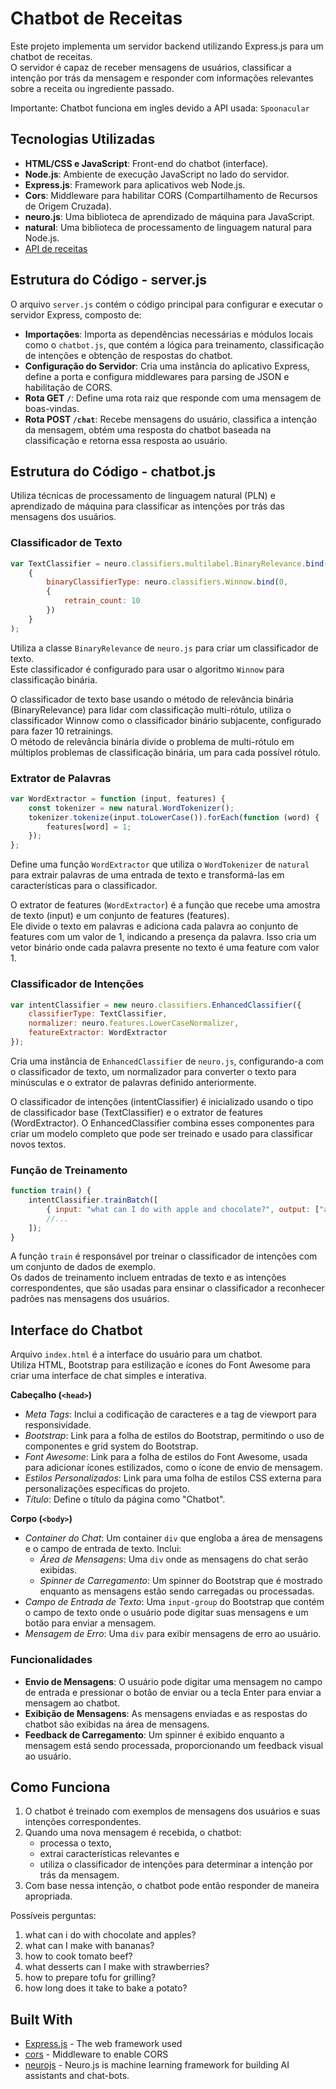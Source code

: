 # Chatbot de Receitas

Este projeto implementa um servidor backend utilizando Express.js para um chatbot de receitas.  
O servidor é capaz de receber mensagens de usuários, classificar a intenção por trás da mensagem e responder com informações relevantes sobre a receita ou ingrediente passado.

Importante: Chatbot funciona em ingles devido a API usada: `Spoonacular`

## Tecnologias Utilizadas

- **HTML/CSS e JavaScript**: Front-end do chatbot (interface).
- **Node.js**: Ambiente de execução JavaScript no lado do servidor.
- **Express.js**: Framework para aplicativos web Node.js.
- **Cors**: Middleware para habilitar CORS (Compartilhamento de Recursos de Origem Cruzada).
- **neuro.js**: Uma biblioteca de aprendizado de máquina para JavaScript.
- **natural**: Uma biblioteca de processamento de linguagem natural para Node.js.
- [API de receitas](https://api.spoonacular.com/recipes/)

## Estrutura do Código - server.js

O arquivo `server.js` contém o código principal para configurar e executar o servidor Express, composto de:

- **Importações**: Importa as dependências necessárias e módulos locais como o `chatbot.js`, que contém a lógica para treinamento, classificação de intenções e obtenção de respostas do chatbot.
- **Configuração do Servidor**: Cria uma instância do aplicativo Express, define a porta e configura middlewares para parsing de JSON e habilitação de CORS.
- **Rota GET `/`**: Define uma rota raiz que responde com uma mensagem de boas-vindas.
- **Rota POST `/chat`**: Recebe mensagens do usuário, classifica a intenção da mensagem, obtém uma resposta do chatbot baseada na classificação e retorna essa resposta ao usuário.

## Estrutura do Código - chatbot.js

Utiliza técnicas de processamento de linguagem natural (PLN) e aprendizado de máquina para classificar as intenções por trás das mensagens dos usuários.

### Classificador de Texto

```js
var TextClassifier = neuro.classifiers.multilabel.BinaryRelevance.bind(0, 
    {
        binaryClassifierType: neuro.classifiers.Winnow.bind(0, 
        { 
            retrain_count: 10 
        })
    }
);
```

Utiliza a classe `BinaryRelevance` de `neuro.js` para criar um classificador de texto.  
Este classificador é configurado para usar o algoritmo `Winnow` para classificação binária.

O classificador de texto base usando o método de relevância binária (BinaryRelevance) para lidar com classificação multi-rótulo, utiliza o classificador Winnow como o classificador binário subjacente, configurado para fazer 10 retrainings.  
O método de relevância binária divide o problema de multi-rótulo em múltiplos problemas de classificação binária, um para cada possível rótulo.

### Extrator de Palavras

```js
var WordExtractor = function (input, features) {
    const tokenizer = new natural.WordTokenizer();
    tokenizer.tokenize(input.toLowerCase()).forEach(function (word) {
        features[word] = 1;
    });
};
```

Define uma função `WordExtractor` que utiliza o `WordTokenizer` de `natural` para extrair palavras de uma entrada de texto e transformá-las em características para o classificador.

O extrator de features (`WordExtractor`) é a função que recebe uma amostra de texto (input) e um conjunto de features (features).  
Ele divide o texto em palavras e adiciona cada palavra ao conjunto de features com um valor de 1, indicando a presença da palavra. Isso cria um vetor binário onde cada palavra presente no texto é uma feature com valor 1.

### Classificador de Intenções

```js
var intentClassifier = new neuro.classifiers.EnhancedClassifier({
    classifierType: TextClassifier,
    normalizer: neuro.features.LowerCaseNormalizer,
    featureExtractor: WordExtractor
});
```

Cria uma instância de `EnhancedClassifier` de `neuro.js`, configurando-a com o classificador de texto, um normalizador para converter o texto para minúsculas e o extrator de palavras definido anteriormente.

O classificador de intenções (intentClassifier) é inicializado usando o tipo de classificador base (TextClassifier) e o extrator de features (WordExtractor). O EnhancedClassifier combina esses componentes para criar um modelo completo que pode ser treinado e usado para classificar novos textos.


### Função de Treinamento

```js
function train() {
    intentClassifier.trainBatch([
        { input: "what can I do with apple and chocolate?", output: ["apple", "chocolate"] },
        //...
    ]);
}
```

A função `train` é responsável por treinar o classificador de intenções com um conjunto de dados de exemplo.  
Os dados de treinamento incluem entradas de texto e as intenções correspondentes, que são usadas para ensinar o classificador a reconhecer padrões nas mensagens dos usuários.


## Interface do Chatbot

Arquivo `index.html` é a interface do usuário para um chatbot.  
Utiliza HTML, Bootstrap para estilização e ícones do Font Awesome para criar uma interface de chat simples e interativa.

**Cabeçalho (`<head>`)**

- *Meta Tags*: Inclui a codificação de caracteres e a tag de viewport para responsividade.
- *Bootstrap*: Link para a folha de estilos do Bootstrap, permitindo o uso de componentes e grid system do Bootstrap.
- *Font Awesome*: Link para a folha de estilos do Font Awesome, usada para adicionar ícones estilizados, como o ícone de envio de mensagem.
- *Estilos Personalizados*: Link para uma folha de estilos CSS externa para personalizações específicas do projeto.
- *Título*: Define o título da página como "Chatbot".

**Corpo (`<body>`)**

- *Container do Chat*: Um container `div` que engloba a área de mensagens e o campo de entrada de texto. Inclui:
  - *Área de Mensagens*: Uma `div` onde as mensagens do chat serão exibidas.
  - *Spinner de Carregamento*: Um spinner do Bootstrap que é mostrado enquanto as mensagens estão sendo carregadas ou processadas.
- *Campo de Entrada de Texto*: Uma `input-group` do Bootstrap que contém o campo de texto onde o usuário pode digitar suas mensagens e um botão para enviar a mensagem.
- *Mensagem de Erro*: Uma `div` para exibir mensagens de erro ao usuário.


### Funcionalidades

- **Envio de Mensagens**: O usuário pode digitar uma mensagem no campo de entrada e pressionar o botão de enviar ou a tecla Enter para enviar a mensagem ao chatbot.
- **Exibição de Mensagens**: As mensagens enviadas e as respostas do chatbot são exibidas na área de mensagens.
- **Feedback de Carregamento**: Um spinner é exibido enquanto a mensagem está sendo processada, proporcionando um feedback visual ao usuário.


## Como Funciona

1. O chatbot é treinado com exemplos de mensagens dos usuários e suas intenções correspondentes.  
2. Quando uma nova mensagem é recebida, o chatbot:
    - processa o texto, 
    - extrai características relevantes e 
    - utiliza o classificador de intenções para determinar a intenção por trás da mensagem.  
3. Com base nessa intenção, o chatbot pode então responder de maneira apropriada.


Possíveis perguntas:
1. what can i do with chocolate and apples?
2. what can I make with bananas?
3. how to cook tomato beef?
4. what desserts can I make with strawberries?
5. how to prepare tofu for grilling?
6. how long does it take to bake a potato?


## Built With

- [Express.js](https://expressjs.com/) - The web framework used
- [cors](https://www.npmjs.com/package/cors) - Middleware to enable CORS
- [neurojs](https://neuro.js.org/) - Neuro.js is machine learning framework for building AI assistants and chat-bots.
